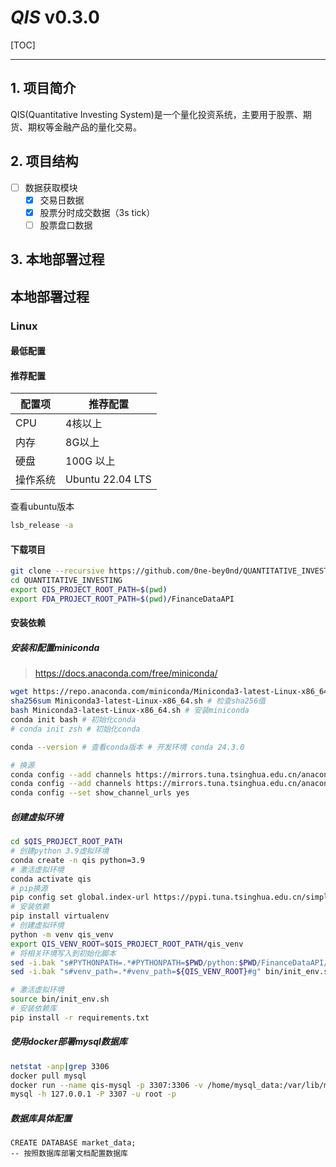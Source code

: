 # ***QIS*** v0.3.0

[TOC]

---

## 1. 项目简介

QIS(Quantitative Investing System)是一个量化投资系统，主要用于股票、期货、期权等金融产品的量化交易。

## 2. 项目结构

- [ ] 数据获取模块
    - [x] 交易日数据
    - [x] 股票分时成交数据（3s tick）
    - [ ] 股票盘口数据

## 3. 本地部署过程

## 本地部署过程

### Linux

#### 最低配置

[//]: # (TODO: 添加最低配置)

#### 推荐配置

| 配置项  | 推荐配置             |
|------|------------------|
| CPU  | 4核以上             |
| 内存   | 8G以上             |
| 硬盘   | 100G 以上          |
| 操作系统 | Ubuntu 22.04 LTS |

查看ubuntu版本

```bash
lsb_release -a
```

#### 下载项目

```bash
git clone --recursive https://github.com/0ne-bey0nd/QUANTITATIVE_INVESTING.git
cd QUANTITATIVE_INVESTING
export QIS_PROJECT_ROOT_PATH=$(pwd)
export FDA_PROJECT_ROOT_PATH=$(pwd)/FinanceDataAPI

```

#### 安装依赖

##### 安装和配置miniconda

> https://docs.anaconda.com/free/miniconda/

```bash
wget https://repo.anaconda.com/miniconda/Miniconda3-latest-Linux-x86_64.sh  # 下载miniconda安装包
sha256sum Miniconda3-latest-Linux-x86_64.sh # 检查sha256值
bash Miniconda3-latest-Linux-x86_64.sh # 安装miniconda
conda init bash # 初始化conda
# conda init zsh # 初始化conda

conda --version # 查看conda版本 # 开发环境 conda 24.3.0

# 换源
conda config --add channels https://mirrors.tuna.tsinghua.edu.cn/anaconda/pkgs/free/
conda config --add channels https://mirrors.tuna.tsinghua.edu.cn/anaconda/pkgs/main/
conda config --set show_channel_urls yes
```

##### 创建虚拟环境

```bash
cd $QIS_PROJECT_ROOT_PATH
# 创建python 3.9虚拟环境
conda create -n qis python=3.9
# 激活虚拟环境
conda activate qis
# pip换源
pip config set global.index-url https://pypi.tuna.tsinghua.edu.cn/simple
# 安装依赖
pip install virtualenv
# 创建虚拟环境
python -m venv qis_venv
export QIS_VENV_ROOT=$QIS_PROJECT_ROOT_PATH/qis_venv
# 将相关环境写入到初始化脚本
sed -i.bak "s#PYTHONPATH=.*#PYTHONPATH=$PWD/python:$PWD/FinanceDataAPI/python#g" bin/init_env.sh
sed -i.bak "s#venv_path=.*#venv_path=${QIS_VENV_ROOT}#g" bin/init_env.sh

# 激活虚拟环境
source bin/init_env.sh
# 安装依赖库
pip install -r requirements.txt
```

##### 使用docker部署mysql数据库

```bash
netstat -anp|grep 3306
docker pull mysql
docker run --name qis-mysql -p 3307:3306 -v /home/mysql_data:/var/lib/mysql --restart=always -e MYSQL_ROOT_PASSWORD={your_password} -d mysql
mysql -h 127.0.0.1 -P 3307 -u root -p 
```

##### 数据库具体配置

```mysql
CREATE DATABASE market_data;
-- 按照数据库部署文档配置数据库
```

##


